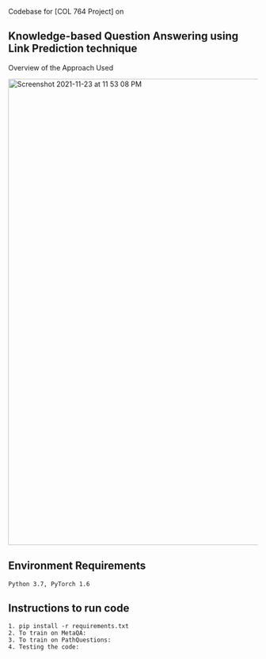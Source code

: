 Codebase for [COL 764 Project] on

## Knowledge-based Question Answering using Link Prediction technique

Overview of the Approach Used

<img width="943" alt="Screenshot 2021-11-23 at 11 53 08 PM" src="https://user-images.githubusercontent.com/93838007/143194619-d02d3059-9c2d-423d-9f7c-2ef0cd6aa9d7.png">

## Environment Requirements

```
Python 3.7, PyTorch 1.6
```
## Instructions to run code 

```
1. pip install -r requirements.txt
2. To train on MetaQA:
3. To train on PathQuestions:
4. Testing the code:
```
